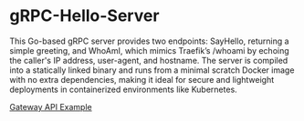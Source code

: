 # gRPC-Hello-Server

This Go-based gRPC server provides two endpoints: SayHello, returning a simple greeting, and WhoAmI, which mimics Traefik’s /whoami by echoing the caller's IP address, user-agent, and hostname. The server is compiled into a statically linked binary and runs from a minimal scratch Docker image with no extra dependencies, making it ideal for secure and lightweight deployments in containerized environments like Kubernetes.

[Gateway API Example](https://github.com/nmdra/K8s-Learn/tree/fa50d02a43d4d976be1e03c0a4c28a63c109ea74/16-Gateway-API)